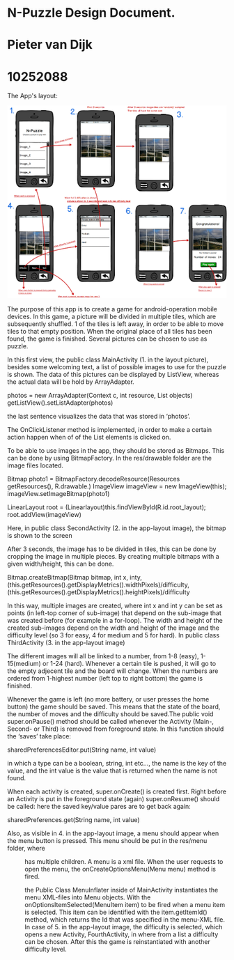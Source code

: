 N-Puzzle Design Document.
=========================
Pieter van Dijk
===============
10252088	
========
The App's layout: 

![My Picture](https://github.com/phhm/appstudio/blob/master/app-idea.png)


The purpose of this app is to create a game for android-operation mobile devices. In this game, a picture will be divided in multiple tiles, which are subsequently shuffled. 1 of the tiles is left away, in order to be able to move tiles to that empty position. When the original place of all tiles has been found, the game is finished. Several pictures can be chosen to use as puzzle.

In this first view, the public class MainActivity (1. in the layout picture), besides some welcoming text, a list of possible images to use for the puzzle is shown. The data of this pictures can be displayed by ListView, whereas the actual data will be hold by ArrayAdapter.

photos = new ArrayAdapter(Context c, int resource, List objects)
getListView().setListAdapter(photos)

the last sentence visualizes the data that was stored in ‘photos’.

The OnClickListener method is implemented, in order to make a certain action happen when of of the List elements is clicked on.

To be able to use images in the app, they should be stored as Bitmaps. This can be done by using BitmapFactory. In the res/drawable folder are the image files located.

Bitmap photo1 = BitmapFactory.decodeResource(Resources getResources(), R.drawable.<image>)
ImageView imageView = new ImageView(this);
imageView.setImageBitmap(photo1)

LinearLayout root = (Linearlayout)this.findViewById(R.id.root_layout);
root.addView(imageView)

Here, in public class SecondActivity (2. in the app-layout image), the bitmap is shown to the screen

After 3 seconds, the image has to be divided in tiles, this can be done by cropping the image in multiple pieces. By creating multiple bitmaps with a given width/height, this can be done.

Bitmap.createBitmap(Bitmap bitmap, int x, inty, (this.getResources().getDisplayMetrics().widthPixels)/difficulty, (this.getResources().getDisplayMetrics().heightPixels)/difficulty

In this way, multiple images are created, where int x and int y can be set as points (in left-top corner of sub-image) that depend on the sub-image that was created before (for example in a for-loop). The width and height of the created sub-images depend on the width and height of the image and the difficulty level (so 3 for easy, 4 for medium and 5 for hard).
In public class ThirdActivity (3. in the app-layout image)

The different images will all be linked to a number, from 1-8 (easy), 1-15(medium) or 1-24 (hard).
Whenever a certain tile is pushed, it will go to the empty adjecent tile and the board will change. When the numbers are ordered from 1-highest number (left top to right bottom) the game is finished.

Whenever the game is left (no more battery, or user presses the home button) the game should be saved. This means that the state of the board, the number of moves and the difficulty should be saved.The public void super.onPause() method should be called whenever the Activity (Main-, Second- or Third) is removed from foreground state. In this function should the ‘saves’ take place:

sharedPreferencesEditor.put<type>(String name, int value)

in which a type can be a boolean, string, int etc…, the name is the key of the value, and the int value is the value that is returned when the name is not found.

When each activity is created, super.onCreate() is created first.
Right before an Activity is put in the foreground state (again) super.onResume() should be called: here the saved key/value pares are to get back again:

sharedPreferences.get<type>(String name, int value)


Also, as visible in 4. in the app-layout image, a menu should appear when the menu button is pressed. This menu should be put in the res/menu folder, where <menu> has multiple <item> children.
A menu is a xml file. When the user requests to open the menu, the onCreateOptionsMenu(Menu menu) method is fired.

the Public Class MenuInflater inside of MainActivity instantiates the menu XML-files into Menu objects. With the onOptionsItemSelected(MenuItem item) to be fired when a menu item is selected. This item can be identified with the item.getItemId() method, which returns the Id that was specified in the menu-XML file.  
In case of 5. in the app-layout image, the difficulty is selected, which opens a new Activity, FourthActivity, in where from a list a difficulty can be chosen. After this the game is reinstantiated with another difficulty level.


